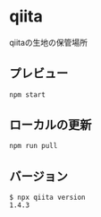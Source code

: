 # qiita

qiitaの生地の保管場所

## プレビュー

```sh
npm start
```

## ローカルの更新

```sh
npm run pull
```

## バージョン

```console
$ npx qiita version
1.4.3
```
